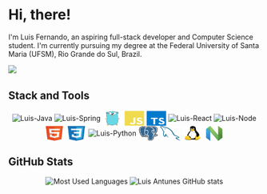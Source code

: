 <h1>Hi, there!</h1>

<p>I'm Luis Fernando, an aspiring full-stack developer and Computer Science student. I'm currently pursuing my degree at the Federal University of Santa Maria (UFSM), Rio Grande do Sul, Brazil.</p>

[<img src="https://ziadoua.github.io/m3-Markdown-Badges/badges/MyPortfolio/myportfolio3.svg">](https://antunesluis.vercel.app/)

<h2>Stack and Tools</h2>

<div align="center">
  <img align="center" alt="Luis-Java" height="30" width="40" src="https://cdn.jsdelivr.net/gh/devicons/devicon/icons/java/java-original.svg">
  <img align="center" alt="Luis-Spring" height="30" width="40" src="https://cdn.jsdelivr.net/gh/devicons/devicon/icons/spring/spring-original.svg">
  <img align="center" alt="Luis-Go" height="30" width="40" src="https://raw.githubusercontent.com/devicons/devicon/master/icons/go/go-original.svg">
  <img align="center" alt="Luis-Javascript" height="30" width="40" src="https://raw.githubusercontent.com/devicons/devicon/master/icons/javascript/javascript-plain.svg">
  <img align="center" alt="Luis-Typescript" height="30" width="40" src="https://raw.githubusercontent.com/devicons/devicon/master/icons/typescript/typescript-plain.svg">
  <img align="center" alt="Luis-React" height="30" width="40" src="https://cdn.jsdelivr.net/gh/devicons/devicon/icons/react/react-original.svg">
  <img align="center" alt="Luis-Node" height="30" width="40" src="https://cdn.jsdelivr.net/gh/devicons/devicon/icons/nodejs/nodejs-original.svg">
  <img align="center" alt="Luis-HTML" height="30" width="40" src="https://raw.githubusercontent.com/devicons/devicon/master/icons/html5/html5-original.svg">
  <img align="center" alt="Luis-CSS" height="30" width="40" src="https://raw.githubusercontent.com/devicons/devicon/master/icons/css3/css3-original.svg">
  <img align="center" alt="Luis-Python" height="30" width="40" src="https://cdn.jsdelivr.net/gh/devicons/devicon/icons/python/python-original.svg">
  <img align="center" alt="Luis-PostgreSQL" height="30" width="40" src="https://raw.githubusercontent.com/devicons/devicon/master/icons/postgresql/postgresql-original.svg">
  <img align="center" alt="Luis-MySQL" height="30" width="40" src="https://raw.githubusercontent.com/devicons/devicon/master/icons/mysql/mysql-original.svg">
  <img align="center" alt="Luis-Linux" height="30" width="40" src="https://raw.githubusercontent.com/devicons/devicon/master/icons/linux/linux-original.svg">
  <img align="center" alt="Luis-Neovim" height="30" width="40" src="https://raw.githubusercontent.com/devicons/devicon/master/icons/neovim/neovim-original.svg">
</div>

<h2>GitHub Stats</h2>

<div align="center">
  <img height="180" src="https://github-readme-stats.vercel.app/api/top-langs/?username=antunesluis&layout=compact&count_private=true&theme=solarized-light" alt="Most Used Languages"/>
  <img height="180em" src="https://github-readme-stats.vercel.app/api?username=antunesluis&show_icons=true&count_private=true&theme=solarized-light" alt="Luis Antunes GitHub stats"/>
</div>
